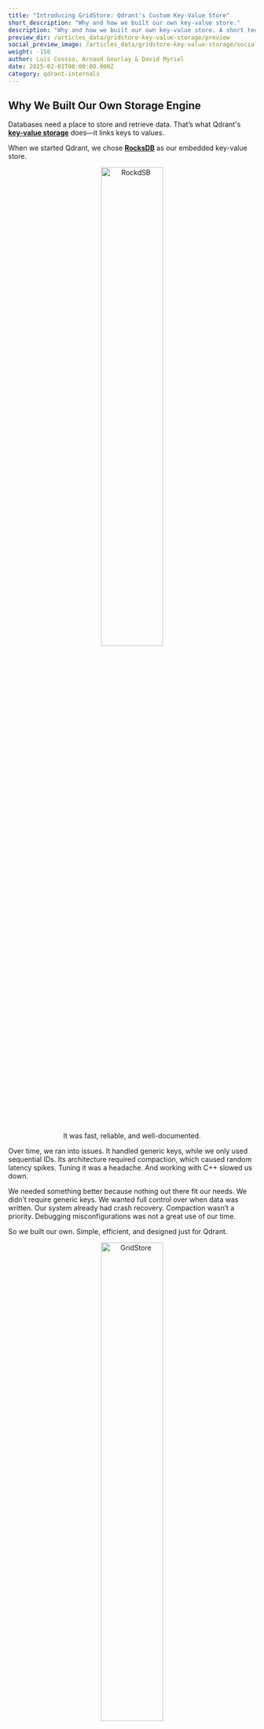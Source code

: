 ```yaml
---
title: "Introducing GridStore: Qdrant's Custom Key-Value Store"
short_description: "Why and how we built our own key-value store."
description: "Why and how we built our own key-value store. A short technical report on our procedure and results."
preview_dir: /articles_data/gridstore-key-value-storage/preview
social_preview_image: /articles_data/gridstore-key-value-storage/social_preview.png
weight: -150
author: Luis Cossio, Arnaud Gourlay & David Myriel
date: 2025-02-01T00:00:00.000Z
category: qdrant-internals
---
```


## Why We Built Our Own Storage Engine

Databases need a place to store and retrieve data. That’s what Qdrant's [**key-value storage**](https://en.wikipedia.org/wiki/Key–value_database) does—it links keys to values.

When we started Qdrant, we chose [**RocksDB**](https://rocksdb.org) as our embedded key-value store.
<div style="text-align: center;">
  <img src="/articles_data/gridstore-key-value-storage/rocksdb.jpg" alt="RockdSB" style="width: 50%;">
  <p>It was fast, reliable, and well-documented.</p>
</div>

Over time, we ran into issues. It handled generic keys, while we only used sequential IDs. Its architecture required compaction, which caused random latency spikes. Tuning it was a headache. And working with C++ slowed us down.

We needed something better because nothing out there fit our needs. We didn’t require generic keys. We wanted full control over when data was written. Our system already had crash recovery. Compaction wasn’t a priority. Debugging misconfigurations was not a great use of our time.

So we built our own. Simple, efficient, and designed just for Qdrant.
<div style="text-align: center;">
  <img src="/articles_data/gridstore-key-value-storage/gridstore.png" alt="GridStore" style="width: 50%;">
  <p>A completely custom key-value store.</p>
</div>

**Our first challenge?** Figuring out the best way to handle sequential keys and variable-sized data.

## GridStore Architecture: Three Main Components
![gridstore](/articles_data/gridstore-key-value-storage/gridstore-2.png)

GridStore’s architecture is built around three key components that enable fast lookups and efficient space management:
| Component                  | Description                                                                                   |
|----------------------------|-----------------------------------------------------------------------------------------------|
| The Data Layer                 | Stores values in fixed-sized blocks and retrieves them using a pointer-based lookup system.    |
| The Mask Layer                 | Uses a bitmask to track which blocks are in use and which are available.                      |
| The Region Gap Layer | Manages block availability at a higher level, allowing for quick space allocation.            |

### 1. The Data Layer for Fast Retrieval
At the core of GridStore is **The Data Layer**, which is designed to retrieve values quickly based on their keys. This structure allows for both efficient reads and a simple method of appending new values.

Instead of scanning through an index, GridStore stores keys in a structured array of pointers, where each pointer tells the system exactly where a value starts and how long it is. 

{{< figure src="/articles_data/gridstore-key-value-storage/architecture-1.png" alt="The Data Layer" caption="The Data Layer uses an array of pointers to quickly retrieve data." >}}

This makes lookups incredibly fast. For example, finding key 3 is just a matter of jumping to the third position in the pointer array and reading the value. 

However, because values are of variable size, the data itself is stored in fixed-sized blocks, which are grouped into larger page files. When inserting a value, GridStore allocates one or more consecutive blocks to store it, ensuring that each block only holds data from a single value. 

### 2. The Bitmask Layer for Efficient Updates
**The Bitmask Layer** helps GridStore handle updates and deletions without the need for expensive data compaction. Instead of maintaining complex metadata for each block, GridStore tracks usage with a bitmask, where each bit represents a block, with 1 for used, 0 for free.  

{{< figure src="/articles_data/gridstore-key-value-storage/architecture-2.png" alt="The Bitmask Layer" caption="The bitmask efficiently tracks update/delete usage." >}}

This makes it easy to determine where new values can be written. When a value is deleted, its pointer is removed, and the corresponding blocks in the bitmask are marked as available. Similarly, when updating a value, the new version is written elsewhere, and the old blocks are freed.

This approach ensures that GridStore doesn’t waste space, but as the storage grows, scanning large bitmasks for available blocks can become computationally expensive.

### 3. The Region Gap Layer for Effective Storage
To further optimize space management, GridStore introduces **The Region Gap Layer**, which provide a higher-level view of block availability. 

Instead of scanning the entire bitmask, GridStore groups blocks into regions and keeps track of the largest contiguous free space within each region, known as a **The Region Gap**. By also storing the leading and trailing gaps of each region, the system can efficiently combine multiple regions when needed for storing large values. 

{{< figure src="/articles_data/gridstore-key-value-storage/architecture-3.png" alt="The Region Gap Layer" caption="Complete architecture Wwth the Region Gap Layer." >}}

This layered approach allows GridStore to locate available space quickly, reducing the need for large-scale scans while keeping memory overhead minimal. With this system, finding storage space for new values requires scanning only a tiny fraction of the total metadata, making updates and insertions highly efficient.

## GridStore in Production: Maintaining Data Integrity 
![gridstore](/articles_data/gridstore-key-value-storage/gridstore-1.png)

GridStore’s architecture introduces multiple interdependent structures that must remain in sync to ensure data integrity:
- **The Data Layer** associates each key with its location in storage, including page ID, block offset, and block count.
- **The Bitmask Layer** keeps track of which blocks are occupied and which are free.
- **The Gap Region Layer** provides an indexed view of free blocks for efficient space allocation.

Every time a new value is inserted or an existing value is updated, all these components need to be modified in a coordinated way.

### When Things Break in Real Life
However, real-world systems don’t operate in a vacuum. Failures happen: software bugs cause unexpected crashes, memory exhaustion forces processes to terminate, disks fail to persist data reliably, and power losses can interrupt operations at any moment. 

*The critical question is: what happens if a failure occurs while updating these structures?*

If one component is updated but another isn’t, the entire system could become inconsistent. Worse, if an operation is only partially written to disk, it could lead to orphaned data, unusable space, or even data corruption.

### Stability Through Idempotency: Recovering With WAL
To guard against these risks, GridStore relies on a [Write-Ahead Log (WAL)](/documentation/concepts/storage/). Before committing an operation, Qdrant ensures that it is at least recorded in the WAL. If a crash happens before all updates are flushed, the system can safely replay operations from the log. 

This recovery mechanism introduces another essential property: [**idempotency**](https://en.wikipedia.org/wiki/Idempotence). 

The storage system must be designed so that reapplying the same operation after a failure leads to the same final state as if the operation had been applied just once.

### The Grand Solution: Lazy Updates
To achieve this, **GridStore completes updates lazily**, prioritizing the most critical part of the write: the data itself. 
|                                                                                                                |
|-----------------------------------------------------------------------------------------------------------------------------|
| 👉 Instead of immediately updating all metadata structures, it writes the new value first while keeping pending changes in memory. |
| 👉 The system only finalizes these updates when explicitly requested, ensuring that a crash never results in marking data as deleted before the update has been safely persisted. |
| 👉 In the worst-case scenario, GridStore may need to write the same data twice, leading to minor space overhead, but it will never corrupt the storage by overwriting valid data. |

## How We Tested the Final Product 
![gridstore](/articles_data/gridstore-key-value-storage/gridstore-3.png)

### First - Simple Model Testing 

GridStore can be tested efficiently using model testing, which compares its behavior to a simple in-memory hash map. Since GridStore should function like a persisted hash map, this method quickly detects inconsistencies.

The process is straightforward:
1. Initialize a GridStore instance and an empty hash map.
2. Run random operations (put, delete, update) on both.
3. Verify that results match after each operation.
4. Compare all keys and values to ensure consistency.

This approach provides high test coverage, exposing issues like incorrect persistence or faulty deletions. Running large-scale model tests ensures GridStore remains reliable in real-world use.

Here is a naive way to generate operations in Rust.

```rust

enum Operation {
    Put(PointOffset, Payload),
    Delete(PointOffset),
    Update(PointOffset, Payload),
}

impl Operation {
    fn random(rng: &mut impl Rng, max_point_offset: u32) -> Self {
        let point_offset = rng.random_range(0..=max_point_offset);
        let operation = rng.gen_range(0..3);
        match operation {
            0 => {
                let size_factor = rng.random_range(1..10);
                let payload = random_payload(rng, size_factor);
                Operation::Put(point_offset, payload)
            }
            1 => Operation::Delete(point_offset),
            2 => {
                let size_factor = rng.random_range(1..10);
                let payload = random_payload(rng, size_factor);
                Operation::Update(point_offset, payload)
            }
            _ => unreachable!(),
        }
    }
}
```
Model testing is a high-value way to catch bugs, especially when your system mimics a well-defined component like a hash map. If your storage behaves predictably, this method is a no-brainer.

We could have tested against RocksDB, but speed mattered more. A simple hash map let us run massive test sequences quickly, exposing issues faster.

For even sharper debugging, Property-Based Testing adds automated test generation and shrinking. It pinpoints failures with minimal test cases, making bug hunting faster and more effective.

### Crash Testing: Can GridStore Handle the Pressure?

Designing for crash resilience is one thing, and proving it works under stress is another. To push Qdrant’s data integrity to the limit, we built [**Crasher**](https://github.com/qdrant/crasher), a test bench that brutally kills and restarts Qdrant while it handles a heavy update workload.

Crasher runs a loop that continuously writes data, then randomly crashes Qdrant. On each restart, Qdrant replays its [**Write-Ahead Log (WAL)**](/documentation/concepts/storage/), and we verify if data integrity holds. Possible anomalies include:
- Missing data (points, vectors, or payloads)
- Corrupt payload values

This aggressive yet simple approach has uncovered real-world issues when run for extended periods. While we also use chaos testing for distributed setups, Crasher excels at fast, repeatable failure testing in a local environment.

## Testing GridStore Performance: Benchmarks
![gridstore](/articles_data/gridstore-key-value-storage/gridstore-4.png)

To measure the impact of our new storage engine, we used [**Bustle, a key-value storage benchmarking framework**](https://github.com/jonhoo/bustle), to compare GridStore against RocksDB. We tested three workloads:

| Workload Type                | Operation Distribution            |
|------------------------------|-----------------------------------|
| Read-heavy                   | 95% reads                         |
| Insert-heavy                 | 80% inserts                       |
| Update-heavy                 | 50% updates  

#### The results speak for themselves:

Average latency for reads, inserts and updates is lower across the board. 

This shows a clear boost in performance. As we can see, the investment in GridStore is paying off.
![image.png](/articles_data/gridstore-key-value-storage/1.png)

### End-to-End Benchmarking

Now, let’s test the impact on a real Qdrant instance. So far, we’ve only implemented GridStore for [**payloads**](/documentation/concepts/payload/) and [**sparse vector**](/documentation/concepts/vectors/#sparse-vectors), but even this partial switch should show noticeable improvements.

For benchmarking, we used our in-house [**bfb tool**](https://github.com/qdrant/bfb) to generate a workload. Our configuration:

```json
bfb -n 2000000 --max-id 1000000 \
    --sparse-vectors 0.02 \
    --set-payload \
    --on-disk-payload \
    --dim 1 \
    --sparse-dim 5000 \
    --bool-payloads \
    --keywords 100 \
    --float-payloads true \
    --int-payloads 100000 \
    --text-payloads \
    --text-payload-length 512 \
    --skip-field-indices \
    --jsonl-updates ./rps.jsonl
```
This benchmark upserts 1 million points twice. Each point has: 
- A medium to large payload
- A tiny dense vector (dense vectors use a different storage type)
- A sparse vector

---------------------------
#### Additional configuration:

1. The test we conducted updated payload data separately in another request. 

2. There were no payload indices, which ensured we measured pure ingestion speed.

3. Finally, we gathered log latency metrics for analysis.

---------------------------

We ran this against Qdrant 1.12.6, toggling between the old and new storage backends. 

### Final Result 

Data ingestion is twice and fast with a smoother throughput — a massive win! 

![image.png](/articles_data/gridstore-key-value-storage/2.png)

We optimized for speed, and it paid off—but what about storage size?
- GridStore: 2333MB
- RocksDB: 2319MB

Technically, RocksDB is slightly smaller, but the difference is negligible compared to the 2x faster ingestion and more stable throughput. A small trade-off for a big performance gain! 🚀